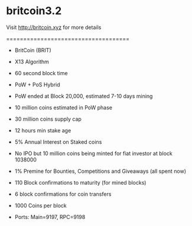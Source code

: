 # britcoin3.2
Visit http://britcoin.xyz for more details

====================================

- BritCoin (BRIT)

- X13 Algorithm

- 60 second block time

- PoW + PoS Hybrid

- PoW ended at Block 20,000, estimated 7-10 days mining

- 10 million coins estimated in PoW phase

- 30 million coins supply cap

- 12 hours min stake age

- 5% Annual Interest on Staked coins

- No IPO but 10 million coins being minted for fiat investor at block 1038000

- 1% Premine for Bounties, Competitions and Giveaways (all spent now)

- 110 Block confirmations to maturity (for mined blocks)

- 6 block confirmations for coin transfers

- 1000 Coins per block

- Ports: Main=9197, RPC=9198
